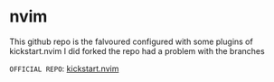 # nvim
This  github repo is the falvoured configured  with some plugins of kickstart.nvim I did forked the repo had a problem with the branches

``OFFICIAL REPO``:  [kickstart.nvim](https://github.com/nvim-lua/kickstart.nvim/)
